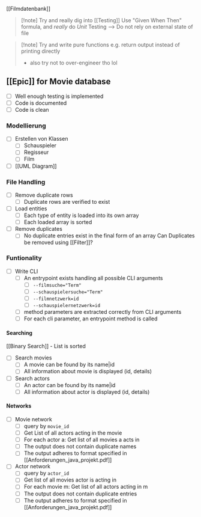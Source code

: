 [[Filmdatenbank]]

> [!note] Try and really dig into [[Testing]]
> Use "Given When Then" formula, and _really_ do _Unit_ Testing --> Do not rely on external state of file

> [!note] Try and write pure functions
> e.g. return output instead of printing directly
> - also try not to over-engineer tho lol


## [[Epic]] for Movie database
- [ ] Well enough testing is implemented
- [ ] Code is documented
- [ ] Code is clean
### Modellierung
- [ ] Erstellen von Klassen
	- [ ] Schauspieler
	- [ ] Regisseur
	- [ ] Film
- [ ] [[UML Diagram]] 

### File Handling
- [ ] Remove duplicate rows
	- [ ] Duplicate rows are verified to exist
- [ ] Load entities
	- [ ] Each type of entity is loaded into its own array
	- [ ] Each loaded array is sorted
- [ ] Remove duplicates
	- [ ] No duplicate entries exist in the final form of an array
	Can Duplicates be removed using [[Filter]]?

### Funtionality
- [ ] Write CLI
	- [ ] An entrypoint exists handling all possible CLI arguments
		- [ ] `--filmsuche="Term"`
		- [ ] `--schauspielersuche="Term"`
		- [ ] `--filmnetzwerk=id`
		- [ ] `--schauspielernetzwerk=id`
	- [ ] method parameters are extracted correctly from CLI arguments
	- [ ] For each cli parameter, an entrypoint method is called

#### Searching
[[Binary Search]] - List is sorted 
- [ ] Search movies
	- [ ] A movie can be found by its name|id
	- [ ] All information about movie is displayed (id, details)
- [ ] Search actors
	- [ ] An actor can be found by its name|id
	- [ ] All information about actor is displayed (id, details)

#### Networks
- [ ] Movie network
	- [ ] query by `movie_id`
	- [ ] Get List of all actors acting in the movie
	- [ ] For each actor a: Get list of all movies a acts in
	- [ ] The output does not contain duplicate names
	- [ ] The output adheres to format specified in [[Anforderungen_java_projekt.pdf]]
- [ ] Actor network
	- [ ] query by `actor_id`
	- [ ] Get list of all movies actor is acting in
	- [ ] For each movie m: Get list of all actors acting in m
	- [ ] The output does not contain duplicate entries
	- [ ] The output adheres to format specified in [[Anforderungen_java_projekt.pdf]]